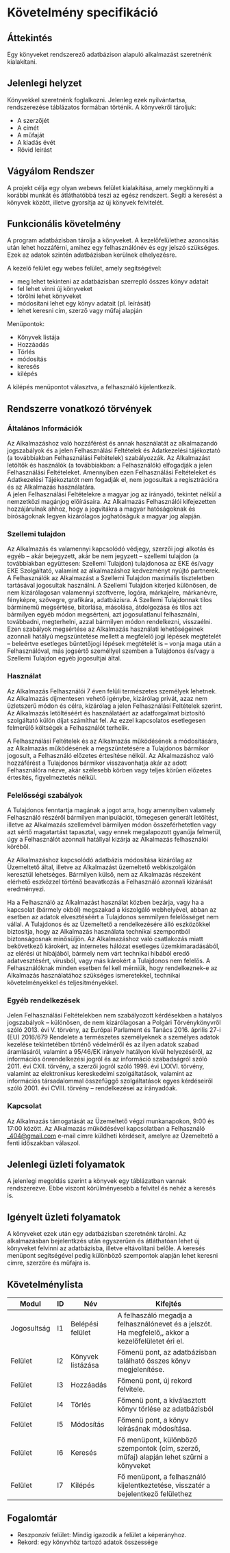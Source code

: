 # Követelmény specifikáció

## Áttekintés
Egy könyveket rendszerező adatbázison alapuló alkalmazást szeretnénk kialakítani.

## Jelenlegi helyzet
Könyvekkel szeretnénk foglalkozni. Jelenleg ezek nyilvántartsa, rendszerezése táblázatos formában történik.
A könyvekről tároljuk:
- A szerzőjét
- A címét
- A műfaját
- A kiadás évét
- Rövid leírást

## Vágyálom Rendszer
A projekt célja egy olyan webews felület kialakítása, amely megkönnyíti a korábbi munkát és 
átláthatóbbá teszi az egész rendszert. Segíti a keresést a könyvek között, illetve gyorsítja az új könyvek felvitelét.

## Funkcionális követelmény

A program adatbázisban tárolja a könyveket.
A kezelőfelülethez azonosítás után lehet hozzáférni, amihez egy felhasználónév és egy jelszó szükséges.
Ezek az adatok szintén adatbázisban kerülnek elhelyezésre.

A kezelő felület egy webes felület, amely segítségével:
- meg lehet tekinteni az adatbázisban szerrepló összes könyv adatait
- fel lehet vinni új könyveket
- törölni lehet könyveket
- módosítani lehet egy könyv adatait (pl. leírását)
- lehet keresni cím, szerző vagy műfaj alapján

Menüpontok:
- Könyvek listája
- Hozzáadás
- Törlés
- módosítás
- keresés
- kilépés

A kilépés menüpontot választva, a felhasználó kijelentkezik.


## Rendszerre vonatkozó törvények


### Általános Információk

Az Alkalmazáshoz való hozzáférést és annak használatát az alkalmazandó jogszabályok és a jelen Felhasználási Feltételek és Adatkezelési tájékoztató (a továbbiakban Felhasználási Feltételek) szabályozzák. Az Alkalmazást letöltők és használók (a továbbiakban: a Felhasználók) elfogadják a jelen Felhasználási Feltételeket. Amennyiben ezen Felhasználási Feltételeket és Adatkezelési Tájékoztatót nem fogadják el, nem jogosultak a regisztrációra és az Alkalmazás használatára.  
A jelen Felhasználási Feltételekre a magyar jog az irányadó, tekintet nélkül a nemzetközi magánjog előírásaira. Az Alkalmazás Felhasználói kifejezetten hozzájárulnak ahhoz, hogy a jogvitákra a magyar hatóságoknak és bíróságoknak legyen kizárólagos joghatóságuk a magyar jog alapján.


### Szellemi tulajdon

Az Alkalmazás és valamennyi kapcsolódó védjegy, szerzői jogi alkotás és egyéb – akár bejegyzett, akár be nem jegyzett – szellemi tulajdon (a továbbiakban együttesen: Szellemi Tulajdon) tulajdonosa az EKE és/vagy EKE Szolgáltató, valamint az alkalmazáshoz kedvezményt nyújtó partnerek. A Felhasználók az Alkalmazást a Szellemi Tulajdon maximális tiszteletben tartásával jogosultak használni. A Szellemi Tulajdon kiterjed különösen, de nem kizárólagosan valamennyi szoftverre, logóra, márkajelre, márkanévre, fényképre, szövegre, grafikára, adatbázisra. A Szellemi Tulajdonnak tilos bárminemű megsértése, bitorlása, másolása, átdolgozása és tilos azt bármilyen egyéb módon megsérteni, azt jogosulatlanul felhasználni, továbbadni, megterhelni, azzal bármilyen módon rendelkezni, visszaélni. Ezen szabályok megsértése az Alkalmazás használati lehetőségeinek azonnali hatályú megszüntetése mellett a megfelelő jogi lépések megtételét – beleértve esetleges büntetőjogi lépések megtételét is – vonja maga után a Felhasználóval, más jogsértő személlyel szemben a Tulajdonos és/vagy a Szellemi Tulajdon egyéb jogosultjai által.


### Használat

Az Alkalmazás Felhasználói 7 éven felüli természetes személyek lehetnek. Az Alkalmazás díjmentesen vehető igénybe, kizárólag privát, azaz nem üzletszerű módon és célra, kizárólag a jelen Felhasználási Feltételek szerint. Az Alkalmazás letöltéséért és használatáért az adatforgalmat biztosító szolgáltató külön díjat számíthat fel. Az ezzel kapcsolatos esetlegesen felmerülő költségek a Felhasználót terhelik.

A Felhasználási Feltételek és az Alkalmazás működésének a módosítására, az Alkalmazás működésének a megszüntetésére a Tulajdonos bármikor jogosult, a Felhasználó előzetes értesítése nélkül. Az Alkalmazáshoz való hozzáférést a Tulajdonos bármikor visszavonhatja akár az adott Felhasználóra nézve, akár szélesebb körben vagy teljes körűen előzetes értesítés, figyelmeztetés nélkül.


### Felelősségi szabályok

A Tulajdonos fenntartja magának a jogot arra, hogy amennyiben valamely Felhasználó részéről bármilyen manipulációt, tömegesen generált letöltést, illetve az Alkalmazás szellemével bármilyen módon összeférhetetlen vagy azt sértő magatartást tapasztal, vagy ennek megalapozott gyanúja felmerül, úgy a Felhasználót azonnali hatállyal kizárja az Alkalmazás felhasználói köréből.

Az Alkalmazáshoz kapcsolódó adatbázis módosítása kizárólag az Üzemeltető által, illetve az Alkalmazást üzemeltető webkiszolgálón keresztül lehetséges. Bármilyen külső, nem az Alkalmazás részeként elérhető eszközzel történő beavatkozás a Felhasználó azonnali kizárását eredményezi.

Ha a Felhasználó az Alkalmazást használat közben bezárja, vagy ha a kapcsolat (bármely okból) megszakad a kiszolgáló webhelyével, abban az esetben az adatok elvesztéséért a Tulajdonos semmilyen felelősséget nem vállal. A Tulajdonos és az Üzemeltető a rendelkezésére álló eszközökkel biztosítja, hogy az Alkalmazás használata technikai szempontból biztonságosnak minősüljön. Az Alkalmazáshoz való csatlakozás miatt bekövetkező károkért, az internetes hálózat esetleges üzemkimaradásából, az elérési út hibájából, bármely nem várt technikai hibából eredő adatvesztésért, vírusból, vagy más károkért a Tulajdonos nem felelős. A Felhasználóknak minden esetben fel kell mérniük, hogy rendelkeznek-e az Alkalmazás használatához szükséges ismeretekkel, technikai követelményekkel és teljesítményekkel.

### Egyéb rendelkezések

Jelen Felhasználási Feltételekben nem szabályozott kérdésekben a hatályos jogszabályok – különösen, de nem kizárólagosan a Polgári Törvénykönyvről szóló 2013. évi V. törvény, az Európai Parlament és Tanács 2016. április 27-i (EU) 2016/679 Rendelete a természetes személyeknek a személyes adatok kezelése tekintetében történő védelméről és az ilyen adatok szabad áramlásáról, valamint a 95/46/EK irányelv hatályon kívül helyezéséről, az információs önrendelkezési jogról és az információ szabadságról szóló 2011. évi CXII. törvény, a szerzői jogról szóló 1999. évi LXXVI. törvény, valamint az elektronikus kereskedelmi szolgáltatások, valamint az információs társadalommal összefüggő szolgáltatások egyes kérdéseiről szóló 2001. évi CVIII. törvény – rendelkezései az irányadóak.


### Kapcsolat

Az Alkalmazás támogatását az Üzemeltető végzi munkanapokon, 9:00 és 17:00 között. Az Alkalmazás működésével kapcsolatban a Felhasználó _404@gmail.com e-mail címre küldheti kérdéseit, amelyre az Üzemeltető a fenti időszakban válaszol.


## Jelenlegi üzleti folyamatok

A jelenlegi megoldás szerint a könyvek egy táblázatban vannak rendszerezve. Ebbe viszont körülményesebb a felvitel és nehéz
a keresés is.

## Igényelt üzleti folyamatok

A könyveket ezek után egy adatbázisban szeretnénk tárolni.
Az alkalmazásban bejelentkzés után egyszerűen és átláthatóan lehet új könyveket felvinni az adatbázisba,
illetve eltávolítani belőle.
A keresés menüpont segítségével pedig különböző szempontok alapján lehet keresni címre, szerzőre és műfajra is.


## Követelménylista
|    Modul    | ID |       Név        |                                                        Kifejtés                                                        |
|-------------|----|------------------|------------------------------------------------------------------------------------------------------------------------|
| Jogosultság | I1 | Belépési felület | A felhaszáló megadja a felhasználónevet és a jelszót. Ha megfelelő,, akkor a kezelőfelületet éri el.                   |
|   Felület   | I2 | Könyvek listázása| Főmenü pont, az adatbázisban található összes könyv megjelenítése.                                                     | 
|   Felület   | I3 | Hozzáadás        | Főmenü pont, új rekord felvitele.                                                                                      |
|   Felület   | I4 | Törlés           | Főmenü pont, a kiválasztott könyv törlése az adatbázisból                                                              |
|   Felület   | I5 | Módosítás        | Főmenü pont, a könyv leírásának módosítása.                                                                            |
|   Felület   | I6 | Keresés          | Fő menüpont, különböző szempontok (cím, szerző, műfaj) alapján lehet szűrni a könyveket                                |
|   Felület   | I7 | Kilépés          | Fő menüpont, a felhasználó kijelentkeztetése, visszatér a bejelentkező felülethez                                      |



## Fogalomtár 
- Reszponzív felület: Mindig igazodik a felület a képerányhoz.
- Rekord: egy könyvhöz tartozó adatok összessége
